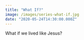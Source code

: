```yaml
---
title: "What If?"
image: /images/series-what-if.jpg
date: "2020-05-24T14:30:00.000Z"
---
```

What if we lived like Jesus?